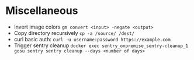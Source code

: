 # Miscellaneous

* Invert image colors `gm convert <input> -negate <output>`
* Copy directory recursively `cp -a /source/ /dest/`
* curl basic auth: `curl -u username:password https://example.com`
* Trigger sentry cleanup `docker exec sentry_onpremise_sentry-cleanup_1 gosu sentry sentry cleanup --days <number of days>`